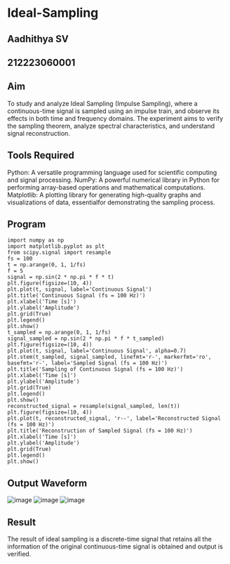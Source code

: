 # Ideal-Sampling
## Aadhithya SV
## 212223060001
## Aim
To study and analyze Ideal Sampling (Impulse Sampling), where a continuous-time signal is sampled using an impulse train, and observe its effects in both time and frequency domains. The experiment aims to verify the sampling theorem, analyze spectral characteristics, and understand signal reconstruction.

## Tools Required
Python: A versatile programming language used for scientific computing and signal processing. NumPy: A powerful numerical library in Python for performing array-based operations and mathematical computations. Matplotlib: A plotting library for generating high-quality graphs and visualizations of data, essentialfor demonstrating the sampling process.
## Program
```
import numpy as np
import matplotlib.pyplot as plt
from scipy.signal import resample
fs = 100
t = np.arange(0, 1, 1/fs) 
f = 5
signal = np.sin(2 * np.pi * f * t)
plt.figure(figsize=(10, 4))
plt.plot(t, signal, label='Continuous Signal')
plt.title('Continuous Signal (fs = 100 Hz)')
plt.xlabel('Time [s]')
plt.ylabel('Amplitude')
plt.grid(True)
plt.legend()
plt.show()
t_sampled = np.arange(0, 1, 1/fs)
signal_sampled = np.sin(2 * np.pi * f * t_sampled)
plt.figure(figsize=(10, 4))
plt.plot(t, signal, label='Continuous Signal', alpha=0.7)
plt.stem(t_sampled, signal_sampled, linefmt='r-', markerfmt='ro', basefmt='r-', label='Sampled Signal (fs = 100 Hz)')
plt.title('Sampling of Continuous Signal (fs = 100 Hz)')
plt.xlabel('Time [s]')
plt.ylabel('Amplitude')
plt.grid(True)
plt.legend()
plt.show()
reconstructed_signal = resample(signal_sampled, len(t))
plt.figure(figsize=(10, 4))
plt.plot(t, reconstructed_signal, 'r--', label='Reconstructed Signal (fs = 100 Hz)')
plt.title('Reconstruction of Sampled Signal (fs = 100 Hz)')
plt.xlabel('Time [s]')
plt.ylabel('Amplitude')
plt.grid(True)
plt.legend()
plt.show()
```
## Output Waveform
![image](https://github.com/user-attachments/assets/13b1ba72-1cb4-401a-8fad-04b989ae7d4e)
![image](https://github.com/user-attachments/assets/06e3c721-fe6b-4ed4-bbae-dbe6b13070ee)
![image](https://github.com/user-attachments/assets/8f2267e0-a895-464c-9647-5a6094c0bfd0)
## Result
The result of ideal sampling is a discrete-time signal that retains all the information of the original continuous-time signal is obtained and output is verified.
